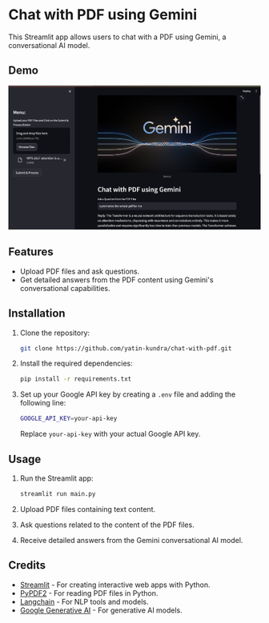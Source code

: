 # Chat with PDF using Gemini

This Streamlit app allows users to chat with a PDF using Gemini, a conversational AI model.

## Demo

![Demo](demo.png)

## Features

- Upload PDF files and ask questions.
- Get detailed answers from the PDF content using Gemini's conversational capabilities.

## Installation

1. Clone the repository:

    ```bash
    git clone https://github.com/yatin-kundra/chat-with-pdf.git
    ```

2. Install the required dependencies:

    ```bash
    pip install -r requirements.txt
    ```

3. Set up your Google API key by creating a `.env` file and adding the following line:

    ```bash
    GOOGLE_API_KEY=your-api-key
    ```

    Replace `your-api-key` with your actual Google API key.

## Usage

1. Run the Streamlit app:

    ```bash
    streamlit run main.py
    ```

2. Upload PDF files containing text content.
3. Ask questions related to the content of the PDF files.
4. Receive detailed answers from the Gemini conversational AI model.

## Credits

- [Streamlit](https://streamlit.io/) - For creating interactive web apps with Python.
- [PyPDF2](https://github.com/mstamy2/PyPDF2) - For reading PDF files in Python.
- [Langchain](https://langchain.io/) - For NLP tools and models.
- [Google Generative AI](https://github.com/google-research/google-research/tree/master/generative_ai) - For generative AI models.
